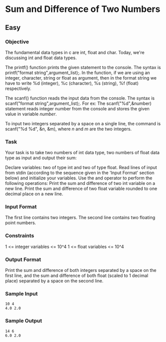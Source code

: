 # Sum and Difference of Two Numbers
## Easy
### Objective

The fundamental data types in c are int, float and char. Today, we're discussing int and float data types.

The printf() function prints the given statement to the console. The syntax is printf("format string",argument_list);. In the function, if we are using an integer, character, string or float as argument, then in the format string we have to write %d (integer), %c (character), %s (string), %f (float) respectively.

The scanf() function reads the input data from the console. The syntax is scanf("format string",argument_list);. For ex: The scanf("%d",&number) statement reads integer number from the console and stores the given value in variable *number*.

To input two integers separated by a space on a single line, the command is scanf("%d %d", &n, &m), where *n* and *m* are the two integers.

### Task

Your task is to take two numbers of int data type, two numbers of float data type as input and output their sum:

Declare  variables: two of type int and two of type float.
Read  lines of input from stdin (according to the sequence given in the 'Input Format' section below) and initialize your  variables.
Use the  and  operator to perform the following operations:
Print the sum and difference of two int variable on a new line.
Print the sum and difference of two float variable rounded to one decimal place on a new line.

### Input Format

The first line contains two integers.
The second line contains two floating point numbers.

### Constraints

1 <= integer variables <= 10^4
1 <= float variables <= 10^4

### Output Format

Print the sum and difference of both integers separated by a space on the first line, and the sum and difference of both float (scaled to 1 decimal place) separated by a space on the second line.

### Sample Input
```
10 4
4.0 2.0
```

### Sample Output
```
14 6
6.0 2.0
```